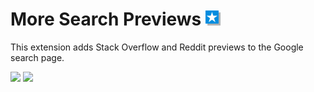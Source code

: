 # More Search Previews <img src="extension/icon_256.png" width="24">

This extension adds Stack Overflow and Reddit previews to the Google search page.

![](https://i.imgur.com/bjUt4JF.png)
![](https://i.imgur.com/DmNlz5a.png)

